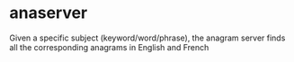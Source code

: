 anaserver
=========
Given a specific subject (keyword/word/phrase), the anagram server finds all the corresponding anagrams in English and French 
